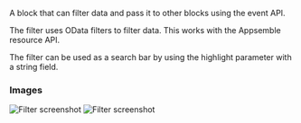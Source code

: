 A block that can filter data and pass it to other blocks using the event API.

The filter uses OData filters to filter data. This works with the Appsemble resource API.

The filter can be used as a search bar by using the highlight parameter with a string field.

### Images

![Filter screenshot](https://gitlab.com/appsemble/appsemble/-/raw/0.24.12/config/assets/filter.png)
![Filter screenshot](https://gitlab.com/appsemble/appsemble/-/raw/0.24.12/config/assets/filter-search-bar.png)
